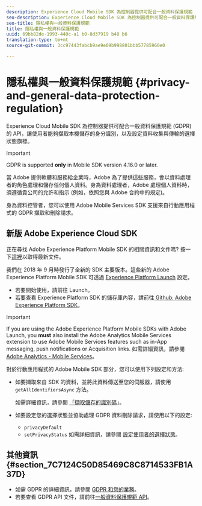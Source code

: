 ```yaml
---
description: Experience Cloud Mobile SDK 為控制器提供可配合一般資料保護規範 (GDPR) 的 API，讓使用者能夠擷取本機儲存的身分識別，以及設定資料收集與傳輸的選擇狀態旗標。
seo-description: Experience Cloud Mobile SDK 為控制器提供可配合一般資料保護規範 (GDPR) 的 API，讓使用者能夠擷取本機儲存的身分識別，以及設定資料收集與傳輸的選擇狀態旗標。
seo-title: 隱私權與一般資料保護規範
title: 隱私權與一般資料保護規範
uuid: 69bb82de-1993-440c-a1 b0-8d37919 b48 b6
translation-type: tm+mt
source-git-commit: 3cc97443fabcb9ae9e09b998801bbb57785960e0

---
```



# 隱私權與一般資料保護規範 {#privacy-and-general-data-protection-regulation}

Experience Cloud Mobile SDK 為控制器提供可配合一般資料保護規範 (GDPR) 的 API，讓使用者能夠擷取本機儲存的身分識別，以及設定資料收集與傳輸的選擇狀態旗標。

>[!IMPORTANT]
>
>GDPR is supported **only** in Mobile SDK version 4.16.0 or later.

當 Adobe 提供軟體和服務給企業時，Adobe 為了提供這些服務，會以資料處理者的角色處理和儲存任何個人資料。身為資料處理者，Adobe 處理個人資料時，須遵循貴公司的允許和指示 (例如，依照您與 Adobe 合約中的規定)。

身為資料控管者，您可以使用 Adobe Mobile Services SDK 支援來自行動應用程式的 GDPR 擷取和刪除請求。

## 新版 Adobe Experience Cloud SDK

正在尋找 Adobe Experience Platform Mobile SDK 的相關資訊和文件嗎? 按一下[這裡](https://aep-sdks.gitbook.io/docs/)以取得最新文件。

我們在 2018 年 9 月時發行了全新的 SDK 主要版本。這些新的 Adobe Experience Platform Mobile SDK 可透過 [Experience Platform Launch](https://www.adobe.com/experience-platform/launch.html) 設定。

* 若要開始使用，請前往 Launch。
* 若要查看 Experience Platform SDK 的儲存庫內容，請前往[ Github: Adobe Experience Platform SDK](https://github.com/Adobe-Marketing-Cloud/acp-sdks)。

>[!IMPORTANT]
>
> If you are using the Adobe Experience Platform Mobile SDKs with Adobe Launch, you **must** also install the Adobe Analytics Mobile Services extension to use Adobe Mobile Services features such as in-App messaging, push notifications or Acquisition links. 如需詳細資訊，請參閱 [Adobe Analytics - Mobile Services](https://aep-sdks.gitbook.io/docs/using-mobile-extensions/adobe-analytics-mobile-services)。


對於行動應用程式的 Adobe Mobile SDK 部分，您可以使用下列設定和方法:

* 如要擷取來自 SDK 的資料，並將此資料傳送至您的伺服器，請使用 `getAllIdentifiersAsync` 方法。

   如需詳細資訊，請參閱 [「擷取儲存的識別碼](/help/ios/c-mob-privacy-gdpr-ios/c-mob-gdpr-ret-stored-ids-ios.md)」。

* 如要設定您的選擇狀態並協助處理 GDPR 資料刪除請求，請使用以下的設定:

   * `privacyDefault`
   * `setPrivacyStatus`
   如需詳細資訊，請參閱 [設定使用者的選擇狀態](/help/ios/c-mob-privacy-gdpr-ios/privacy.md)。

## 其他資訊 {#section_7C7124C50D85469C8C8714533FB1A37D}

* 如需 GDPR 的詳細資訊，請參閱 [GDPR 和您的業務](https://www.adobe.com/privacy/general-data-protection-regulation.html)。
* 若要查看 GDPR API 文件，請前往[一般資料保護規範 API](https://adobe.io/apis/cloudplatform/gdpr.html)。

